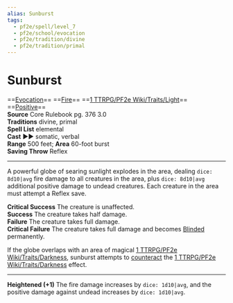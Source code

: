 ```yaml
---
alias: Sunburst
tags:
  - pf2e/spell/level_7
  - pf2e/school/evocation
  - pf2e/tradition/divine
  - pf2e/tradition/primal
---
```


# Sunburst

==[Evocation](Evocation.md)== ==[Fire](Fire.md)== ==[1 TTRPG/PF2e Wiki/Traits/Light](1%20TTRPG/PF2e%20Wiki/Traits/Light)== ==[Positive](Positive.md)==  
__Source__ Core Rulebook pg. 376 3.0  
**Traditions** divine, primal  
**Spell List** elemental  
**Cast** ►► somatic, verbal  
**Range** 500 feet; **Area** 60-foot burst  
**Saving Throw** Reflex

---

A powerful globe of searing sunlight explodes in the area, dealing `dice: 8d10|avg` fire damage to all creatures in the area, plus `dice: 8d10|avg` additional positive damage to undead creatures. Each creature in the area must attempt a Reflex save.

**Critical Success** The creature is unaffected.  
**Success** The creature takes half damage.  
**Failure** The creature takes full damage.  
**Critical Failure** The creature takes full damage and becomes [Blinded](Blinded.md) permanently.

If the globe overlaps with an area of magical [1 TTRPG/PF2e Wiki/Traits/Darkness](1%20TTRPG/PF2e%20Wiki/Traits/Darkness), sunburst attempts to [counteract](Counteracting.md) the [1 TTRPG/PF2e Wiki/Traits/Darkness](1%20TTRPG/PF2e%20Wiki/Traits/Darkness) effect.

<hr>

**Heightened (+1)** The fire damage increases by `dice: 1d10|avg`, and the positive damage against undead increases by `dice: 1d10|avg`.
